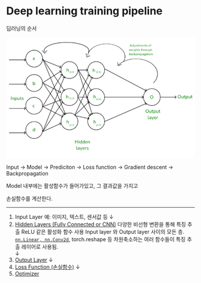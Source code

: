 # Deep learning training pipeline


딥러닝의 순서

<img src="../../imgs/DNN.png">

Input -> Model -> Prediciton -> Loss function -> Gradient descent -> Backpropagation

Model 내부에는 활성함수가 들어가있고, 그 결과값을 가지고

손실함수를 계산한다. 

---

1. Input Layer
   예: 이미지, 텍스트, 센서값 등
    ↓
2. [Hidden Layers (Fully Connected or CNN)](./Hidden_layer.md)
   다양한 비선형 변환을 통해 특징 추출
   ReLU 같은 활성화 함수 사용
   Input layer 와 Output layer 사이의 모든 층.
   [`nn.Linear, nn.Conv2d`](./nnFunction.md), torch.reshape 등 차원축소하는 여러 함수들이 특징 추출 레이어로 사용됨.  
   ↓
3. [Output Layer]()
   ↓
4. [Loss Function (손실함수)](./Loss_function.md)
   ↓
5. [Optimizer]()